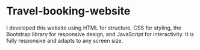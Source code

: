 # Travel-booking-website
I developed this website using HTML for structure, CSS for styling, the Bootstrap library for responsive design, and JavaScript for interactivity.
It is fully responsive and adapts to any screen size.
